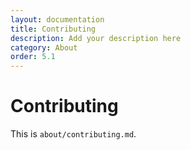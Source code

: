 ```yaml
---
layout: documentation
title: Contributing
description: Add your description here
category: About
order: 5.1
---
```


# Contributing

This is `about/contributing.md`.
